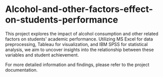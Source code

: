 # Alcohol-and-other-factors-effect-on-students-performance

This project explores the impact of alcohol consumption and other related factors on students' academic performance. Utilizing MS Excel for data preprocessing, Tableau for visualization, and IBM SPSS for statistical analysis, we aim to uncover insights into the relationship between these variables and student achievement.

For more detailed information and findings, please refer to the project documentation.
